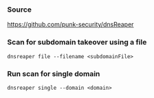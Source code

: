 ### Source
https://github.com/punk-security/dnsReaper

### Scan for subdomain takeover using a file
```
dnsreaper file --filename <subdomainFile>
```

### Run scan for single domain
```
dnsreaper single --domain <domain>
```

